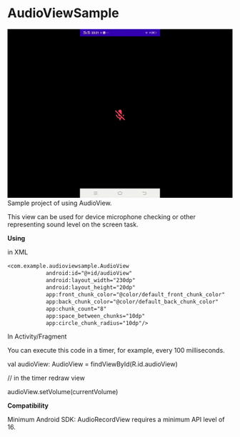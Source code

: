 # AudioViewSample
![](video_20210510_232647.gif)
Sample project of using AudioView. 

This view can be used for device microphone checking or other representing sound level on the screen task.

**Using**

in XML

```
<com.example.audioviewsample.AudioView
            android:id="@+id/audioView"
            android:layout_width="230dp"
            android:layout_height="20dp"
            app:front_chunk_color="@color/default_front_chunk_color"
            app:back_chunk_color="@color/default_back_chunk_color"
            app:chunk_count="8"
            app:space_between_chunks="10dp"
            app:circle_chunk_radius="10dp"/>
```
In Activity/Fragment

You can execute this code in a timer, for example, every 100 milliseconds.

val audioView: AudioView = findViewById(R.id.audioView)
 
// in the timer redraw view

audioView.setVolume(currentVolume)   
 
 
**Compatibility**

Minimum Android SDK: AudioRecordView requires a minimum API level of 16.
